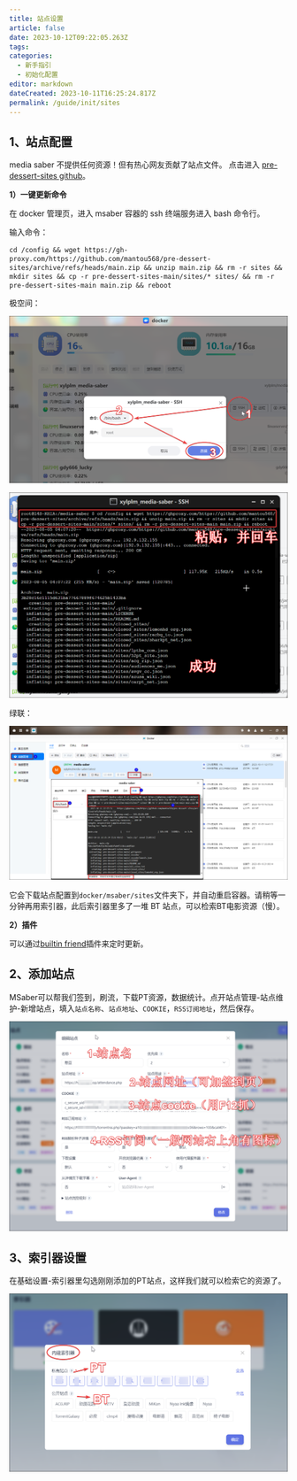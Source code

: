 ```yaml
---
title: 站点设置
article: false
date: 2023-10-12T09:22:05.263Z
tags:
categories: 
  - 新手指引
  - 初始化配置
editor: markdown
dateCreated: 2023-10-11T16:25:24.817Z
permalink: /guide/init/sites
---
```


## 1、站点配置

media saber 不提供任何资源！但有热心网友贡献了站点文件。
点击进入 [pre-dessert-sites github](https://github.com/mantou568/pre-dessert-sites)。

**1）一键更新命令**

在 docker 管理页，进入 msaber 容器的 ssh 终端服务进入 bash 命令行。


输入命令：

```shell
cd /config && wget https://gh-proxy.com/https://github.com/mantou568/pre-dessert-sites/archive/refs/heads/main.zip && unzip main.zip && rm -r sites && mkdir sites && cp -r pre-dessert-sites-main/sites/* sites/ && rm -r pre-dessert-sites-main main.zip && reboot
```

极空间：

![0201.png](./images/0201.png)

![0202.png](./images/0202.png)

绿联：

![0203.png](./images/0203.png)



它会下载站点配置到`docker/msaber/sites`文件夹下，并自动重启容器。请稍等一分钟再用索引器，此后索引器里多了一堆 BT 站点，可以检索BT电影资源（慢）。

**2）插件**

可以通过[builtin friend](/docs/plugin/builtin_friend)插件来定时更新。

## 2、添加站点

MSaber可以帮我们签到，刷流，下载PT资源，数据统计。点开站点管理-站点维护-新增站点，填入`站点名称`、`站点地址`、`COOKIE`，`RSS订阅地址`，然后保存。

![0204.png](./images/0204.png)

## 3、索引器设置

在基础设置-索引器里勾选刚刚添加的PT站点，这样我们就可以检索它的资源了。

![0205.png](./images/0205.png)
